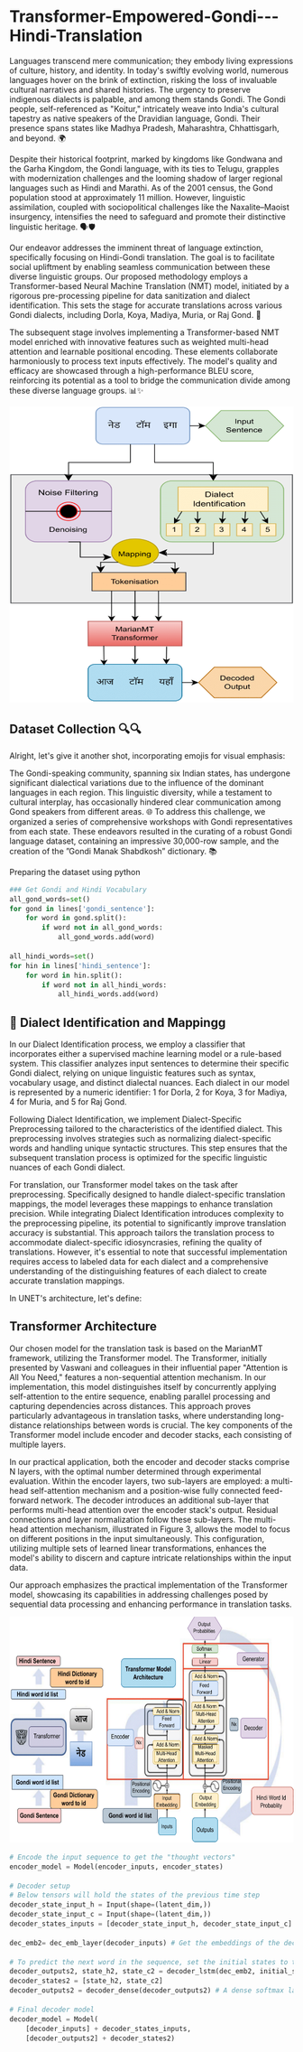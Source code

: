 # Transformer-Empowered-Gondi---Hindi-Translation 

Languages transcend mere communication; they embody living expressions of culture, history, and identity. In today's swiftly evolving world, numerous languages hover on the brink of extinction, risking the loss of invaluable cultural narratives and shared histories. The urgency to preserve indigenous dialects is palpable, and among them stands Gondi. The Gondi people, self-referenced as "Koitur," intricately weave into India's cultural tapestry as native speakers of the Dravidian language, Gondi. Their presence spans states like Madhya Pradesh, Maharashtra, Chhattisgarh, and beyond. 🌍

Despite their historical footprint, marked by kingdoms like Gondwana and the Garha Kingdom, the Gondi language, with its ties to Telugu, grapples with modernization challenges and the looming shadow of larger regional languages such as Hindi and Marathi. As of the 2001 census, the Gond population stood at approximately 11 million. However, linguistic assimilation, coupled with sociopolitical challenges like the Naxalite–Maoist insurgency, intensifies the need to safeguard and promote their distinctive linguistic heritage. 🗣️🛡️

Our endeavor addresses the imminent threat of language extinction, specifically focusing on Hindi-Gondi translation. The goal is to facilitate social upliftment by enabling seamless communication between these diverse linguistic groups. Our proposed methodology employs a Transformer-based Neural Machine Translation (NMT) model, initiated by a rigorous pre-processing pipeline for data sanitization and dialect identification. This sets the stage for accurate translations across various Gondi dialects, including Dorla, Koya, Madiya, Muria, or Raj Gond. 🚀

The subsequent stage involves implementing a Transformer-based NMT model enriched with innovative features such as weighted multi-head attention and learnable positional encoding. These elements collaborate harmoniously to process text inputs effectively. The model's quality and efficacy are showcased through a high-performance BLEU score, reinforcing its potential as a tool to bridge the communication divide among these diverse language groups. 📊✨

<img src = Conceptuall-1.png  width = "700" height = "525">


## Dataset Collection 🔍🔍


Alright, let's give it another shot, incorporating emojis for visual emphasis:


The Gondi-speaking community, spanning six Indian states, has undergone significant dialectical variations due to the influence of the dominant languages in each region. This linguistic diversity, while a testament to cultural interplay, has occasionally hindered clear communication among Gond speakers from different areas. 🌐 To address this challenge, we organized a series of comprehensive workshops with Gondi representatives from each state. These endeavors resulted in the curating of a robust Gondi language dataset, containing an impressive 30,000-row sample, and the creation of the ”Gondi Manak Shabdkosh” dictionary. 📚

Preparing the dataset using python
```python
### Get Gondi and Hindi Vocabulary
all_gond_words=set()
for gond in lines['gondi_sentence']:
    for word in gond.split():
        if word not in all_gond_words:
            all_gond_words.add(word)

all_hindi_words=set()
for hin in lines['hindi_sentence']:
    for word in hin.split():
        if word not in all_hindi_words:
            all_hindi_words.add(word)
```

## 🎯 Dialect Identification and Mappingg

In our Dialect Identification process, we employ a classifier that incorporates either a supervised machine learning model or a rule-based system. This classifier analyzes input sentences to determine their specific Gondi dialect, relying on unique linguistic features such as syntax, vocabulary usage, and distinct dialectal nuances. Each dialect in our model is represented by a numeric identifier: 1 for Dorla, 2 for Koya, 3 for Madiya, 4 for Muria, and 5 for Raj Gond.

Following Dialect Identification, we implement Dialect-Specific Preprocessing tailored to the characteristics of the identified dialect. This preprocessing involves strategies such as normalizing dialect-specific words and handling unique syntactic structures. This step ensures that the subsequent translation process is optimized for the specific linguistic nuances of each Gondi dialect.

For translation, our Transformer model takes on the task after preprocessing. Specifically designed to handle dialect-specific translation mappings, the model leverages these mappings to enhance translation precision. While integrating Dialect Identification introduces complexity to the preprocessing pipeline, its potential to significantly improve translation accuracy is substantial. This approach tailors the translation process to accommodate dialect-specific idiosyncrasies, refining the quality of translations. However, it's essential to note that successful implementation requires access to labeled data for each dialect and a comprehensive understanding of the distinguishing features of each dialect to create accurate translation mappings.

In UNET's architecture, let's define:

## Transformer Architecture
Our chosen model for the translation task is based on the MarianMT framework, utilizing the Transformer model. The Transformer, initially presented by Vaswani and colleagues in their influential paper "Attention is All You Need," features a non-sequential attention mechanism. In our implementation, this model distinguishes itself by concurrently applying self-attention to the entire sequence, enabling parallel processing and capturing dependencies across distances. This approach proves particularly advantageous in translation tasks, where understanding long-distance relationships between words is crucial. The key components of the Transformer model include encoder and decoder stacks, each consisting of multiple layers.

In our practical application, both the encoder and decoder stacks comprise N layers, with the optimal number determined through experimental evaluation. Within the encoder layers, two sub-layers are employed: a multi-head self-attention mechanism and a position-wise fully connected feed-forward network. The decoder introduces an additional sub-layer that performs multi-head attention over the encoder stack's output. Residual connections and layer normalization follow these sub-layers. The multi-head attention mechanism, illustrated in Figure 3, allows the model to focus on different positions in the input simultaneously. This configuration, utilizing multiple sets of learned linear transformations, enhances the model's ability to discern and capture intricate relationships within the input data.

Our approach emphasizes the practical implementation of the Transformer model, showcasing its capabilities in addressing challenges posed by sequential data processing and enhancing performance in translation tasks.


<img src = Transform-1.png  width = "800" height = "400">





```python
# Encode the input sequence to get the "thought vectors"
encoder_model = Model(encoder_inputs, encoder_states)

# Decoder setup
# Below tensors will hold the states of the previous time step
decoder_state_input_h = Input(shape=(latent_dim,))
decoder_state_input_c = Input(shape=(latent_dim,))
decoder_states_inputs = [decoder_state_input_h, decoder_state_input_c]

dec_emb2= dec_emb_layer(decoder_inputs) # Get the embeddings of the decoder sequence

# To predict the next word in the sequence, set the initial states to the states from the previous time step
decoder_outputs2, state_h2, state_c2 = decoder_lstm(dec_emb2, initial_state=decoder_states_inputs)
decoder_states2 = [state_h2, state_c2]
decoder_outputs2 = decoder_dense(decoder_outputs2) # A dense softmax layer to generate prob dist. over the target vocabulary

# Final decoder model
decoder_model = Model(
    [decoder_inputs] + decoder_states_inputs,
    [decoder_outputs2] + decoder_states2)

```


